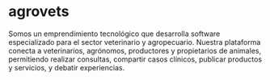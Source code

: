 # agrovets
Somos un emprendimiento tecnológico que desarrolla software especializado para el sector veterinario y agropecuario. Nuestra plataforma conecta a veterinarios, agrónomos, productores y propietarios de animales, permitiendo realizar consultas, compartir casos clínicos, publicar productos y servicios, y debatir experiencias.
